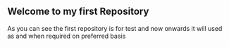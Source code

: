 ## Welcome to my first Repository

As you can see the first repository is for test and now onwards it will used as and when required on preferred basis
